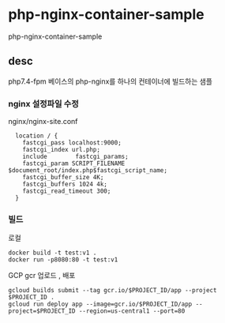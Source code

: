 # php-nginx-container-sample
php-nginx-container-sample

## desc
php7.4-fpm 베이스의 php-nginx를 하나의 컨테이너에 빌드하는 샘플

### nginx 설정파일 수정

nginx/nginx-site.conf
```
  location / {
    fastcgi_pass localhost:9000;
    fastcgi_index url.php;
    include        fastcgi_params;
    fastcgi_param SCRIPT_FILENAME $document_root/index.php$fastcgi_script_name;
    fastcgi_buffer_size 4K;
    fastcgi_buffers 1024 4k;
    fastcgi_read_timeout 300;
  }

```
### 빌드

로컬
```
docker build -t test:v1 .
docker run -p8080:80 -t test:v1
```

GCP gcr 업로드 , 배포
```
gcloud builds submit --tag gcr.io/$PROJECT_ID/app --project $PROJECT_ID .
gcloud run deploy app --image=gcr.io/$PROJECT_ID/app --project=$PROJECT_ID --region=us-central1 --port=80
```
